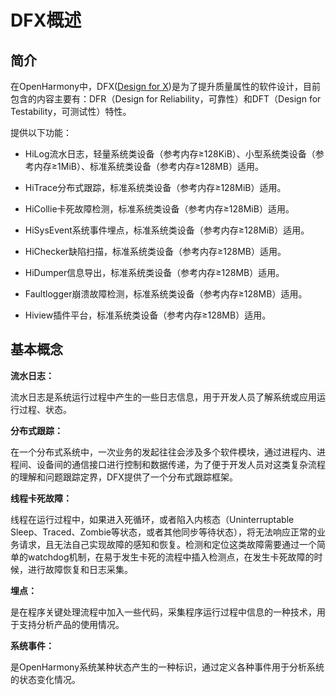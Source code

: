 # DFX概述


## 简介

在OpenHarmony中，DFX([Design for X](https://en.wikipedia.org/wiki/Design_for_X))是为了提升质量属性的软件设计，目前包含的内容主要有：DFR（Design for Reliability，可靠性）和DFT（Design for Testability，可测试性）特性。

提供以下功能：

- HiLog流水日志，轻量系统类设备（参考内存≥128KiB）、小型系统类设备（参考内存≥1MiB）、标准系统类设备（参考内存≥128MB）适用。

- HiTrace分布式跟踪，标准系统类设备（参考内存≥128MiB）适用。

- HiCollie卡死故障检测，标准系统类设备（参考内存≥128MiB）适用。

- HiSysEvent系统事件埋点，标准系统类设备（参考内存≥128MiB）适用。

- HiChecker缺陷扫描，标准系统类设备（参考内存≥128MB）适用。

- HiDumper信息导出，标准系统类设备（参考内存≥128MB）适用。

- Faultlogger崩溃故障检测，标准系统类设备（参考内存≥128MB）适用。

- Hiview插件平台，标准系统类设备（参考内存≥128MB）适用。


## 基本概念

**流水日志：**

流水日志是系统运行过程中产生的一些日志信息，用于开发人员了解系统或应用运行过程、状态。

**分布式跟踪：**

在一个分布式系统中，一次业务的发起往往会涉及多个软件模块，通过进程内、进程间、设备间的通信接口进行控制和数据传递，为了便于开发人员对这类复杂流程的理解和问题跟踪定界，DFX提供了一个分布式跟踪框架。

**线程卡死故障：**

线程在运行过程中，如果进入死循环，或者陷入内核态（Uninterruptable Sleep、Traced、Zombie等状态，或者其他同步等待状态），将无法响应正常的业务请求，且无法自己实现故障的感知和恢复。检测和定位这类故障需要通过一个简单的watchdog机制，在易于发生卡死的流程中插入检测点，在发生卡死故障的时候，进行故障恢复和日志采集。

**埋点：**

是在程序关键处理流程中加入一些代码，采集程序运行过程中信息的一种技术，用于支持分析产品的使用情况。

**系统事件：**

是OpenHarmony系统某种状态产生的一种标识，通过定义各种事件用于分析系统的状态变化情况。
